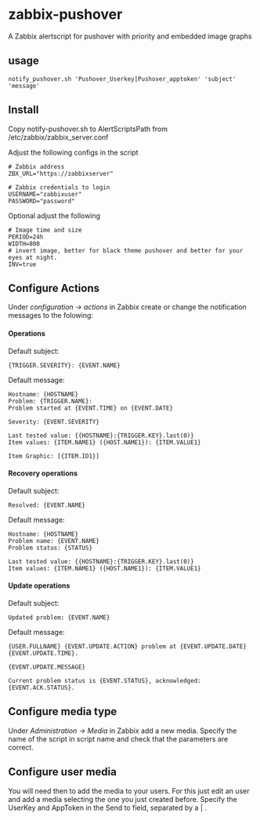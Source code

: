# zabbix-pushover

A Zabbix alertscript for pushover with priority and embedded image graphs

## usage
```
notify_pushover.sh 'Pushover_Userkey|Pushover_apptoken' 'subject' 'message'
```
## Install

Copy notify-pushover.sh to AlertScriptsPath from /etc/zabbix/zabbix_server.conf

Adjust the following configs in the script

```
# Zabbix address
ZBX_URL="https://zabbixserver"

# Zabbix credentials to login
USERNAME="zabbixuser"
PASSWORD="password"
```

Optional adjust the following

```
# Image time and size
PERIOD=24h
WIDTH=800
# invert image, better for black theme pushover and better for your eyes at night.
INV=true
```

## Configure Actions

Under *configuration -> actions* in Zabbix create or change the notification messages to the folowing:

#### Operations

Default subject:
```
{TRIGGER.SEVERITY}: {EVENT.NAME}
```
Default message:
```
Hostname: {HOSTNAME}
Problem: {TRIGGER.NAME}:
Problem started at {EVENT.TIME} on {EVENT.DATE}

Severity: {EVENT.SEVERITY}

Last tested value: {{HOSTNAME}:{TRIGGER.KEY}.last(0)}
Item values: {ITEM.NAME1} ({HOST.NAME1}): {ITEM.VALUE1}

Item Graphic: [{ITEM.ID1}]
```
#### Recovery operations

Default subject:

```
Resolved: {EVENT.NAME}
```

Default message:
```
Hostname: {HOSTNAME}
Problem name: {EVENT.NAME}
Problem status: {STATUS}

Last tested value: {{HOSTNAME}:{TRIGGER.KEY}.last(0)}
Item values: {ITEM.NAME1} ({HOST.NAME1}): {ITEM.VALUE1}
```
#### Update operations

Default subject:
```
Updated problem: {EVENT.NAME}
```
Default message:
```
{USER.FULLNAME} {EVENT.UPDATE.ACTION} problem at {EVENT.UPDATE.DATE} {EVENT.UPDATE.TIME}.

{EVENT.UPDATE.MESSAGE}

Current problem status is {EVENT.STATUS}, acknowledged: {EVENT.ACK.STATUS}.
```
## Configure media type

Under *Administration -> Media* in Zabbix add a new media. Specify the name of the script in script name and check that the parameters are correct.

## Configure user media

You will need then to add the media to your users. For this just edit an user and add a media selecting the one you just created before. Specify the UserKey and AppToken in the Send to field, separated by a | .


